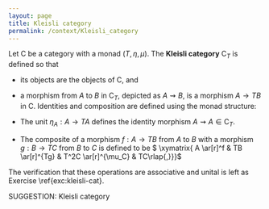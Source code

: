 ```yaml
---
layout: page
title: Kleisli category
permalink: /context/Kleisli_category
---
```

 Let $\mathsf{C}$ be a category with a monad $(T,\eta,\mu)$. The **Kleisli category**  $\mathsf{C}_T$ is defined so that

-   its objects are the objects of $\mathsf{C}$, and
-   a morphism from $A$ to $B$ in $\mathsf{C}_T$, depicted as $A \rightsquigarrow B$,  is a morphism $A \to TB$ in $\mathsf{C}$.
 Identities and composition are defined using the monad structure:

-  The unit $\eta_A : A \to TA$ defines the identity morphism $A \rightsquigarrow A  \in \mathsf{C}_T$.
-  The composite of a morphism $f : A \to TB$ from $A$ to $B$ with a morphism $g : B \to TC$ from $B$ to $C$ is defined to be
$ \xymatrix{ A \ar[r]^f & TB \ar[r]^{Tg} & T^2C \ar[r]^{\mu_C} & TC\rlap{,}}}$

The verification that these operations are associative and unital is left as Exercise \ref{exc:kleisli-cat}.


SUGGESTION: Kleisli category